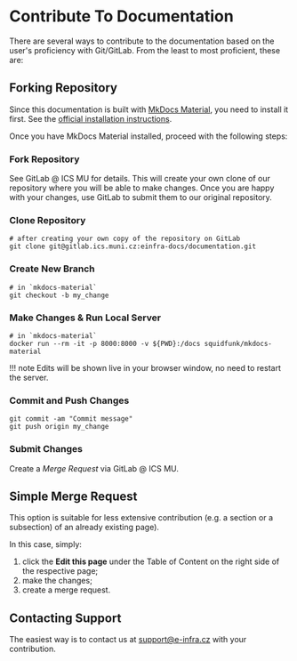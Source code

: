 # Contribute To Documentation

There are several ways to contribute to the documentation
based on the user's proficiency with Git/GitLab. From the least to most proficient, these are:

## Forking Repository

Since this documentation is built with [MkDocs Material][1], you need to install it first. See the [official installation instructions][2].

Once you have MkDocs Material installed,
proceed with the following steps:

### Fork Repository
See GitLab @ ICS MU for details. This will create your own clone of our repository where you will be able to make changes. Once you are happy with your changes, use GitLab to submit them to our original repository.

### Clone Repository

```console
# after creating your own copy of the repository on GitLab
git clone git@gitlab.ics.muni.cz:einfra-docs/documentation.git
```

### Create New Branch

```console
# in `mkdocs-material`
git checkout -b my_change
```

### Make Changes & Run Local Server

```console
# in `mkdocs-material`
docker run --rm -it -p 8000:8000 -v ${PWD}:/docs squidfunk/mkdocs-material
```

!!! note
    Edits will be shown live in your browser window, no need to restart the server.

### Commit and Push Changes

```console
git commit -am "Commit message"
git push origin my_change
```

### Submit Changes

Create a *Merge Request* via GitLab @ ICS MU.

## Simple Merge Request

This option is suitable for less extensive contribution
(e.g. a section or a subsection) of an already existing page).

In this case, simply:

1. click the **Edit this page**
under the Table of Content on the right side of the respective page;
1. make the changes;
1. create a merge request.

## Contacting Support

The easiest way is to contact us at [support@e-infra.cz][3] with your contribution.

[1]: https://github.com/squidfunk/mkdocs-material
[2]: https://squidfunk.github.io/mkdocs-material/getting-started/
[3]: mailto:support@e-infra.cz
